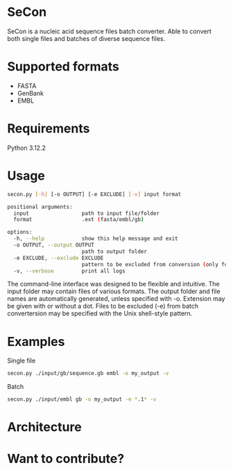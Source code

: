 # SeCon
SeCon is a nucleic acid sequence files batch converter. Able to convert both single files and batches of diverse sequence files.

# Supported formats
- FASTA
- GenBank
- EMBL

# Requirements
Python 3.12.2

# Usage
```bash
secon.py [-h] [-o OUTPUT] [-e EXCLUDE] [-v] input format

positional arguments:
  input                 path to input file/folder
  format                .ext (fasta/embl/gb)

options:
  -h, --help            show this help message and exit
  -o OUTPUT, --output OUTPUT
                        path to output folder
  -e EXCLUDE, --exclude EXCLUDE
                        pattern to be excluded from conversion (only for folders)
  -v, --verbose         print all logs
```

The command-line interface was designed to be flexible and intuitive. The input folder may contain files of various formats. The output folder and file names are automatically generated, unless specified with -o. Extension may be given with or without a dot. Files to be excluded (-e) from batch convertersion may be specified with the Unix shell-style pattern.

# Examples
Single file
```bash
secon.py ./input/gb/sequence.gb embl -o my_output -v
```

Batch 
```bash
secon.py ./input/embl gb -o my_output -e *.1* -v 
```

# Architecture



# Want to contribute?

